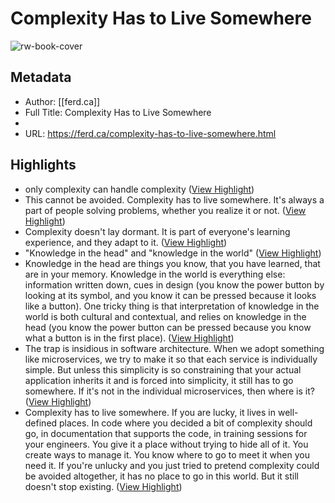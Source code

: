 # Complexity Has to Live Somewhere

![rw-book-cover](https://readwise-assets.s3.amazonaws.com/static/images/article4.6bc1851654a0.png)

## Metadata
- Author: [[ferd.ca]]
- Full Title: Complexity Has to Live Somewhere
- 
- URL: https://ferd.ca/complexity-has-to-live-somewhere.html

## Highlights
- only complexity can handle complexity ([View Highlight](https://instapaper.com/read/1353714206/14341693))
- This cannot be avoided. Complexity has to live somewhere. It's always a part of people solving problems, whether you realize it or not. ([View Highlight](https://instapaper.com/read/1353714206/14341697))
- Complexity doesn't lay dormant. It is part of everyone's learning experience, and they adapt to it. ([View Highlight](https://instapaper.com/read/1353714206/14341699))
- "Knowledge in the head" and "knowledge in the world" ([View Highlight](https://instapaper.com/read/1353714206/14341702))
- Knowledge in the head are things you know, that you have learned, that are in your memory. Knowledge in the world is everything else: information written down, cues in design (you know the power button by looking at its symbol, and you know it can be pressed because it looks like a button). One tricky thing is that interpretation of knowledge in the world is both cultural and contextual, and relies on knowledge in the head (you know the power button can be pressed because you know what a button is in the first place). ([View Highlight](https://instapaper.com/read/1353714206/14341703))
- The trap is insidious in software architecture. When we adopt something like microservices, we try to make it so that each service is individually simple. But unless this simplicity is so constraining that your actual application inherits it and is forced into simplicity, it still has to go somewhere. If it's not in the individual microservices, then where is it? ([View Highlight](https://instapaper.com/read/1353714206/14341705))
- Complexity has to live somewhere. If you are lucky, it lives in well-defined places. In code where you decided a bit of complexity should go, in documentation that supports the code, in training sessions for your engineers. You give it a place without trying to hide all of it. You create ways to manage it. You know where to go to meet it when you need it. If you're unlucky and you just tried to pretend complexity could be avoided altogether, it has no place to go in this world. But it still doesn't stop existing. ([View Highlight](https://instapaper.com/read/1353714206/14341706))
